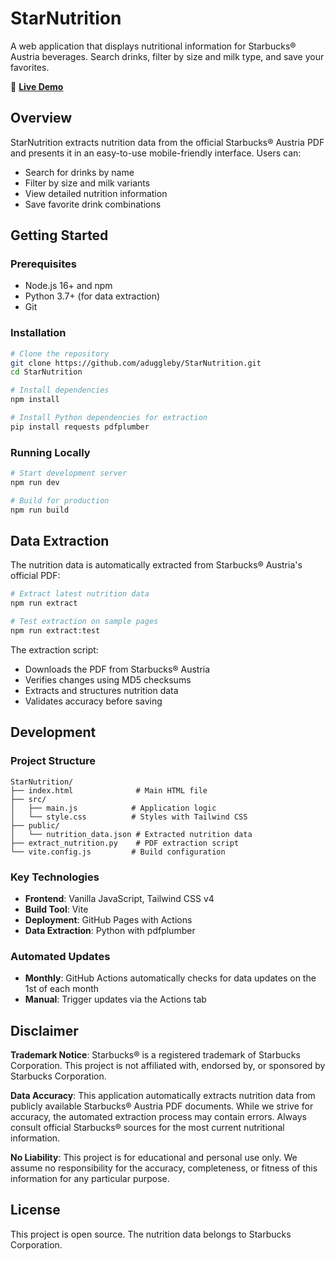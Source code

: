 # StarNutrition

A web application that displays nutritional information for Starbucks® Austria beverages. Search drinks, filter by size and milk type, and save your favorites.

🔗 **[Live Demo](https://aduggleby.github.io/StarNutrition/)**

## Overview

StarNutrition extracts nutrition data from the official Starbucks® Austria PDF and presents it in an easy-to-use mobile-friendly interface. Users can:
- Search for drinks by name
- Filter by size and milk variants
- View detailed nutrition information
- Save favorite drink combinations

## Getting Started

### Prerequisites
- Node.js 16+ and npm
- Python 3.7+ (for data extraction)
- Git

### Installation

```bash
# Clone the repository
git clone https://github.com/aduggleby/StarNutrition.git
cd StarNutrition

# Install dependencies
npm install

# Install Python dependencies for extraction
pip install requests pdfplumber
```

### Running Locally

```bash
# Start development server
npm run dev

# Build for production
npm run build
```

## Data Extraction

The nutrition data is automatically extracted from Starbucks® Austria's official PDF:

```bash
# Extract latest nutrition data
npm run extract

# Test extraction on sample pages
npm run extract:test
```

The extraction script:
- Downloads the PDF from Starbucks® Austria
- Verifies changes using MD5 checksums
- Extracts and structures nutrition data
- Validates accuracy before saving

## Development

### Project Structure
```
StarNutrition/
├── index.html              # Main HTML file
├── src/
│   ├── main.js            # Application logic
│   └── style.css          # Styles with Tailwind CSS
├── public/
│   └── nutrition_data.json # Extracted nutrition data
├── extract_nutrition.py    # PDF extraction script
└── vite.config.js         # Build configuration
```

### Key Technologies
- **Frontend**: Vanilla JavaScript, Tailwind CSS v4
- **Build Tool**: Vite
- **Deployment**: GitHub Pages with Actions
- **Data Extraction**: Python with pdfplumber

### Automated Updates
- **Monthly**: GitHub Actions automatically checks for data updates on the 1st of each month
- **Manual**: Trigger updates via the Actions tab

## Disclaimer

**Trademark Notice**: Starbucks® is a registered trademark of Starbucks Corporation. This project is not affiliated with, endorsed by, or sponsored by Starbucks Corporation.

**Data Accuracy**: This application automatically extracts nutrition data from publicly available Starbucks® Austria PDF documents. While we strive for accuracy, the automated extraction process may contain errors. Always consult official Starbucks® sources for the most current nutritional information.

**No Liability**: This project is for educational and personal use only. We assume no responsibility for the accuracy, completeness, or fitness of this information for any particular purpose.

## License

This project is open source. The nutrition data belongs to Starbucks Corporation.